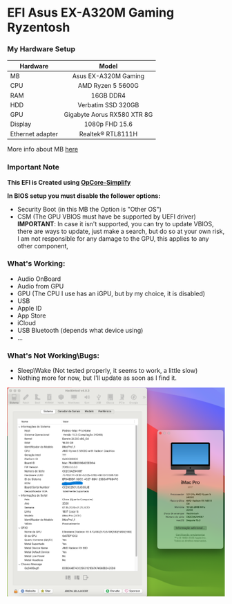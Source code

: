 # EFI Asus EX-A320M Gaming Ryzentosh

### My Hardware Setup
|   Hardware    |   Model  |
| -------- | :----: |
| MB | Asus EX-A320M Gaming |
| CPU | AMD Ryzen 5 5600G |
| RAM | 16GB DDR4 |
| HDD | Verbatim SSD 320GB |
| GPU | Gigabyte Aorus RX580 XTR 8G |
| Display | 1080p FHD 15.6 |
| Ethernet adapter | Realtek® RTL8111H |

More info about MB [here](https://www.asus.com/pt/motherboards-components/motherboards/expedition/ex-a320m-gaming/)

### Important Note
**This EFI is Created using [OpCore-Simplify](https://github.com/lzhoang2801/OpCore-Simplify)** 

**In BIOS setup you must disable the follower options:**
  - Security Boot (in this MB the Option is "Other OS")
   - CSM (The GPU VBIOS must have be supported by UEFI driver) 
		**IMPORTANT**: In case it isn't supported, you can try to update VBIOS, there are ways to update, just make a search, but do so at your own risk, I am not responsible for any damage to the GPU, this applies to any other component,
		    
### What's Working:
- Audio OnBoard
- Audio from GPU
- GPU (The CPU I use has an iGPU, but by my choice, it is disabled)
- USB
- Apple ID
- App Store
- iCloud
- USB Bluetooth (depends what device using)
- ...


### What's Not Working\Bugs:
- Sleep\Wake (Not tested properly, it seems to work, a little slow)
-  Nothing more for now, but I'll update as soon as I find it.


![img.png](https://github.com/pedropereira22/EFI-Asus-EX-A320M-Gaming-Hackintosh/blob/main/img.png "Preview")
